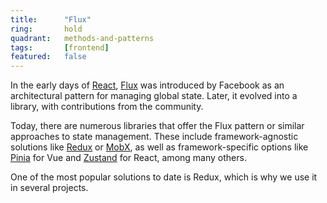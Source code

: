 ```yaml
---
title:      "Flux"
ring:       hold
quadrant:   methods-and-patterns
tags:       [frontend]
featured:   false
---
```


In the early days of [React](/languages-and-frameworks/react.html), [Flux](https://github.com/facebookarchive/flux) was introduced by Facebook as an architectural pattern for managing global state. Later, it evolved into a library, with contributions from the community.

Today, there are numerous libraries that offer the Flux pattern or similar approaches to state management. These include framework-agnostic solutions like [Redux](/languages-and-frameworks/redux.html) or [MobX](https://mobx.js.org/README.html), as well as framework-specific options like [Pinia](https://pinia.vuejs.org/) for Vue and [Zustand](https://docs.pmnd.rs/zustand) for React, among many others.

One of the most popular solutions to date is Redux, which is why we use it in several projects.

